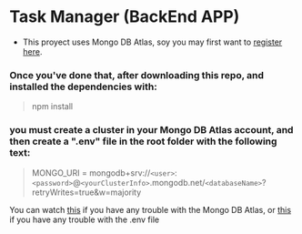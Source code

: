 # Task Manager (BackEnd APP)

- This proyect uses Mongo DB Atlas, soy you may first want to [register here](https://account.mongodb.com/account/login).

### Once you've done that, after downloading this repo, and installed the dependencies with:
> npm install
### you must create a cluster in your Mongo DB Atlas account, and then create a ".env" file in the root folder with the following text:
>MONGO_URI = mongodb+srv://`<user>`:`<password>`@`<yourClusterInfo>`.mongodb.net/`<databaseName>`?retryWrites=true&w=majority

You can watch [this](https://youtu.be/jIsj0upCBAM?t=2510) if you have any trouble with the Mongo DB Atlas, or [this](https://youtu.be/jIsj0upCBAM?t=4096) if you have any trouble with the .env file
